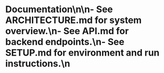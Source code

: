﻿# Documentation\n\n- See ARCHITECTURE.md for system overview.\n- See API.md for backend endpoints.\n- See SETUP.md for environment and run instructions.\n
